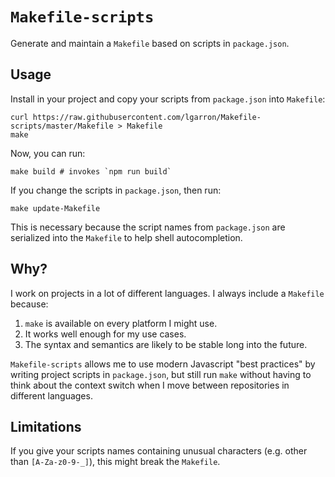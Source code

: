 # `Makefile-scripts`

Generate and maintain a `Makefile` based on scripts in `package.json`.

## Usage

Install in your project and copy your scripts from `package.json` into `Makefile`:

```shell
curl https://raw.githubusercontent.com/lgarron/Makefile-scripts/master/Makefile > Makefile
make
```

Now, you can run:

```shell
make build # invokes `npm run build`
```

If you change the scripts in `package.json`, then run:

```shell
make update-Makefile
```

This is necessary because the script names from `package.json` are serialized into the `Makefile` to help shell autocompletion.

## Why?

I work on projects in a lot of different languages. I always include a `Makefile` because:

1) `make` is available on every platform I might use.
2) It works well enough for my use cases.
3) The syntax and semantics are likely to be stable long into the future.

`Makefile-scripts` allows me to use modern Javascript "best practices" by writing project scripts in `package.json`, but still run `make` without having to think about the context switch when I move between repositories in different languages.

## Limitations

If you give your scripts names containing unusual characters (e.g. other than `[A-Za-z0-9-_]`), this might break the `Makefile`.
